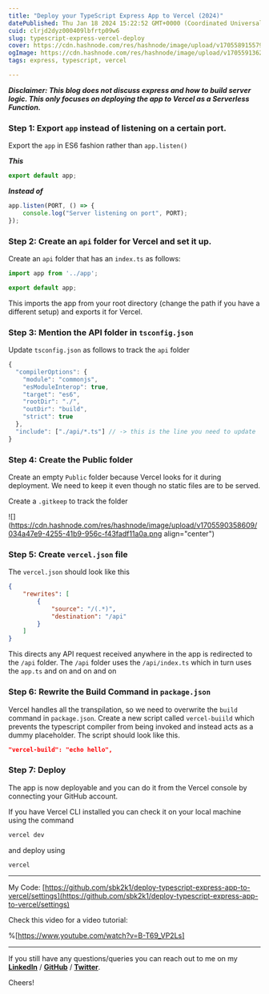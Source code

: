 ```yaml
---
title: "Deploy your TypeScript Express App to Vercel (2024)"
datePublished: Thu Jan 18 2024 15:22:52 GMT+0000 (Coordinated Universal Time)
cuid: clrjd2dyz000409lbfrtp09w6
slug: typescript-express-vercel-deploy
cover: https://cdn.hashnode.com/res/hashnode/image/upload/v1705589155792/77d6ed7a-36f4-45ee-9b5d-f81a20dd9e46.jpeg
ogImage: https://cdn.hashnode.com/res/hashnode/image/upload/v1705591362646/11e91787-e27f-466b-8042-3ec6a0ae5c02.jpeg
tags: express, typescript, vercel

---
```


***Disclaimer: This blog does not discuss express and how to build server logic. This only focuses on deploying the app to Vercel as a Serverless Function.***

### Step 1: Export `app` instead of listening on a certain port.

Export the `app` in ES6 fashion rather than `app.listen()`

***This***

```typescript
export default app;
```

***Instead of***

```typescript
app.listen(PORT, () => {
    console.log("Server listening on port", PORT);
});
```

### Step 2: Create an `api` folder for Vercel and set it up.

Create an `api` folder that has an `index.ts` as follows:

```typescript
import app from '../app';

export default app;
```

This imports the app from your root directory (change the path if you have a different setup) and exports it for Vercel.

### Step 3: Mention the API folder in `tsconfig.json`

Update `tsconfig.json` as follows to track the `api` folder

```typescript
{
  "compilerOptions": {
    "module": "commonjs",
    "esModuleInterop": true,
    "target": "es6",
    "rootDir": "./",
    "outDir": "build",
    "strict": true
  },
  "include": ["./api/*.ts"] // -> this is the line you need to update
}
```

### Step 4: Create the Public folder

Create an empty `Public` folder because Vercel looks for it during deployment. We need to keep it even though no static files are to be served.

Create a `.gitkeep` to track the folder

![](https://cdn.hashnode.com/res/hashnode/image/upload/v1705590358609/034a47e9-4255-41b9-956c-f43fadf11a0a.png align="center")

### Step 5: Create `vercel.json` file

The `vercel.json` should look like this

```json
{
    "rewrites": [
        {
            "source": "/(.*)",
            "destination": "/api"
        }
    ]
}
```

This directs any API request received anywhere in the app is redirected to the `/api` folder. The `/api` folder uses the `/api/index.ts` which in turn uses the `app.ts` and on and on and on

### Step 6: Rewrite the Build Command in `package.json`

Vercel handles all the transpilation, so we need to overwrite the `build` command in `package.json`. Create a new script called `vercel-buiild` which prevents the typescript compiler from being invoked and instead acts as a dummy placeholder. The script should look like this.

```json
"vercel-build": "echo hello",
```

### Step 7: Deploy

The app is now deployable and you can do it from the Vercel console by connecting your GitHub account.

If you have Vercel CLI installed you can check it on your local machine using the command

```bash
vercel dev
```

and deploy using

```bash
vercel
```

---

My Code: [https://github.com/sbk2k1/deploy-typescript-express-app-to-vercel/settings](https://github.com/sbk2k1/deploy-typescript-express-app-to-vercel/settings)

Check this video for a video tutorial:

%[https://www.youtube.com/watch?v=B-T69_VP2Ls] 

---

If you still have any questions/queries you can reach out to me on my [**LinkedIn**](https://www.linkedin.com/in/sbk2k1/) / [**GitHub**](https://github.com/sbk2k1) / [**Twitter**](https://twitter.com/sbk_2k1).

Cheers!